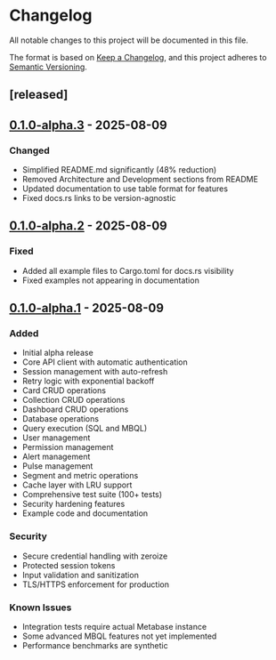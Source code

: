 # Changelog

All notable changes to this project will be documented in this file.

The format is based on [Keep a Changelog](https://keepachangelog.com/en/1.0.0/),
and this project adheres to [Semantic Versioning](https://semver.org/spec/v2.0.0.html).

## [released]
## [0.1.0-alpha.3] - 2025-08-09

### Changed
- Simplified README.md significantly (48% reduction)
- Removed Architecture and Development sections from README
- Updated documentation to use table format for features
- Fixed docs.rs links to be version-agnostic

## [0.1.0-alpha.2] - 2025-08-09

### Fixed
- Added all example files to Cargo.toml for docs.rs visibility
- Fixed examples not appearing in documentation

## [0.1.0-alpha.1] - 2025-08-09

### Added
- Initial alpha release
- Core API client with automatic authentication
- Session management with auto-refresh
- Retry logic with exponential backoff
- Card CRUD operations
- Collection CRUD operations
- Dashboard CRUD operations
- Database operations
- Query execution (SQL and MBQL)
- User management
- Permission management
- Alert management
- Pulse management
- Segment and metric operations
- Cache layer with LRU support
- Comprehensive test suite (100+ tests)
- Security hardening features
- Example code and documentation

### Security
- Secure credential handling with zeroize
- Protected session tokens
- Input validation and sanitization
- TLS/HTTPS enforcement for production

### Known Issues
- Integration tests require actual Metabase instance
- Some advanced MBQL features not yet implemented
- Performance benchmarks are synthetic

[Unreleased]: https://github.com/daisuke8000/metabase-api-rs/compare/v0.1.0-alpha.3...HEAD
[0.1.0-alpha.3]: https://github.com/daisuke8000/metabase-api-rs/compare/v0.1.0-alpha.2...v0.1.0-alpha.3
[0.1.0-alpha.2]: https://github.com/daisuke8000/metabase-api-rs/compare/v0.1.0-alpha.1...v0.1.0-alpha.2
[0.1.0-alpha.1]: https://github.com/daisuke8000/metabase-api-rs/releases/tag/v0.1.0-alpha.1